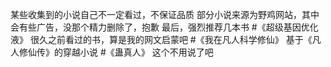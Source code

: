 某些收集到的小说自己不一定看过，不保证品质
部分小说来源为野鸡网站，其中会有些广告，没那个精力删除了，抱歉
最后，强烈推荐几本书
#《超级基因优化液》
很久之前看过的书，算是我的网文启蒙吧
#《我在凡人科学修仙》
基于《凡人修仙传》的穿越小说
#《蛊真人》
这个不用说了吧
